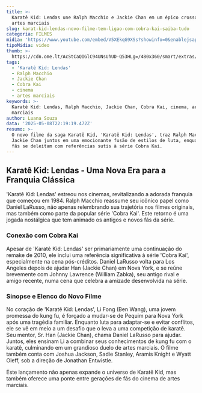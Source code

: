 ```yaml
---
title: >-
  Karatê Kid: Lendas une Ralph Macchio e Jackie Chan em um épico crossover de
  artes marciais
slug: karat-kid-lendas-novo-filme-tem-ligao-com-cobra-kai-saiba-tudo
categoria: FILMES
midia: 'https://www.youtube.com/embed/V5XEkqG9XSs?showinfo=0&enablejsapi=1'
tipoMidia: video
thumb: >-
  https://cdn.ome.lt/AcStCaQIGlC94UNsUhUD-Q53HLg=/480x360/smart/extras/conteudos/Captura_de_tela_2025-05-08_185802.png
tags:
  - 'Karatê Kid: Lendas'
  - Ralph Macchio
  - Jackie Chan
  - Cobra Kai
  - cinema
  - artes marciais
keywords: >-
  Karatê Kid: Lendas, Ralph Macchio, Jackie Chan, Cobra Kai, cinema, artes
  marciais
author: Luana Souza
data: '2025-05-08T22:19:19.472Z'
resumo: >-
  O novo filme da saga Karatê Kid, 'Karatê Kid: Lendas', traz Ralph Macchio e
  Jackie Chan juntos em uma emocionante fusão de estilos de luta, enquanto os
  fãs se deleitam com referências sutis à série Cobra Kai.
---
```


## Karatê Kid: Lendas - Uma Nova Era para a Franquia Clássica

'Karatê Kid: Lendas' estreou nos cinemas, revitalizando a adorada franquia que começou em 1984. Ralph Macchio reassume seu icônico papel como Daniel LaRusso, não apenas relembrando sua trajetória nos filmes originais, mas também como parte da popular série 'Cobra Kai'. Este retorno é uma jogada nostálgica que tem animado os antigos e novos fãs da série.

### Conexão com Cobra Kai

Apesar de 'Karatê Kid: Lendas' ser primariamente uma continuação do remake de 2010, ele inclui uma referência significativa à série 'Cobra Kai', especialmente na cena pós-créditos. Daniel LaRusso volta para Los Angeles depois de ajudar Han (Jackie Chan) em Nova York, e se reúne brevemente com Johnny Lawrence (William Zabka), seu antigo rival e amigo recente, numa cena que celebra a amizade desenvolvida na série.

### Sinopse e Elenco do Novo Filme

No coração de 'Karatê Kid: Lendas', Li Fong (Ben Wang), uma jovem promessa do kung fu, é forçado a mudar-se de Pequim para Nova York após uma tragédia familiar. Enquanto luta para adaptar-se e evitar conflitos, ele se vê em meio a um desafio que o leva a uma competição de karatê. Seu mentor, Sr. Han (Jackie Chan), chama Daniel LaRusso para ajudar. Juntos, eles ensinam Li a combinar seus conhecimentos de kung fu com o karatê, culminando em um grandioso duelo de artes marciais. O filme também conta com Joshua Jackson, Sadie Stanley, Aramis Knight e Wyatt Oleff, sob a direção de Jonathan Entwistle.

Este lançamento não apenas expande o universo de Karatê Kid, mas também oferece uma ponte entre gerações de fãs do cinema de artes marciais.
